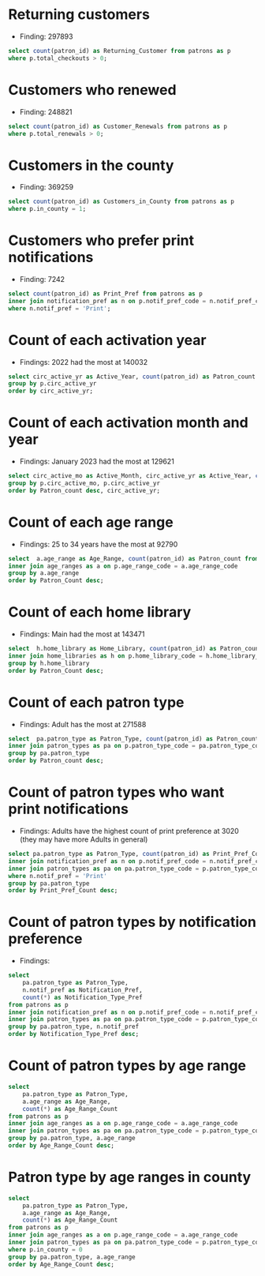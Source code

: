 # Returning customers
- Finding: 297893
```SQL
select count(patron_id) as Returning_Customer from patrons as p
where p.total_checkouts > 0;
```
# Customers who renewed
- Finding: 248821
```SQL
select count(patron_id) as Customer_Renewals from patrons as p
where p.total_renewals > 0;
```
# Customers in the county
- Finding: 369259
```SQL
select count(patron_id) as Customers_in_County from patrons as p
where p.in_county = 1;
```
# Customers who prefer print notifications
- Finding: 7242
```SQL
select count(patron_id) as Print_Pref from patrons as p
inner join notification_pref as n on p.notif_pref_code = n.notif_pref_code
where n.notif_pref = 'Print';
```
# Count of each activation year
- Findings: 2022 had the most at 140032
```SQL
select circ_active_yr as Active_Year, count(patron_id) as Patron_count from patrons as p
group by p.circ_active_yr
order by circ_active_yr;
```
# Count of each activation month and year
- Findings: January 2023 had the most at 129621
```SQL
select circ_active_mo as Active_Month, circ_active_yr as Active_Year, count(patron_id) as Patron_count from patrons as p
group by p.circ_active_mo, p.circ_active_yr
order by Patron_count desc, circ_active_yr;
```
# Count of each age range
- Findings: 25 to 34 years have the most at 92790
```SQL
select  a.age_range as Age_Range, count(patron_id) as Patron_count from patrons as p
inner join age_ranges as a on p.age_range_code = a.age_range_code
group by a.age_range
order by Patron_Count desc;
```
# Count of each home library
- Findings: Main had the most at 143471
```SQL
select  h.home_library as Home_Library, count(patron_id) as Patron_count from patrons as p
inner join home_libraries as h on p.home_library_code = h.home_library_code
group by h.home_library
order by Patron_Count desc;
```
# Count of each patron type
- Findings: Adult has the most at 271588
```SQL
select  pa.patron_type as Patron_Type, count(patron_id) as Patron_count from patrons as p
inner join patron_types as pa on p.patron_type_code = pa.patron_type_code
group by pa.patron_type
order by Patron_count desc;
```
# Count of patron types who want print notifications
- Findings: Adults have the highest count of print preference at 3020 (they may have more Adults in general)
```SQL
select pa.patron_type as Patron_Type, count(patron_id) as Print_Pref_Count from patrons as p
inner join notification_pref as n on p.notif_pref_code = n.notif_pref_code
inner join patron_types as pa on pa.patron_type_code = p.patron_type_code
where n.notif_pref = 'Print'
group by pa.patron_type
order by Print_Pref_Count desc;
```
# Count of patron types by notification preference
- Findings: 
```SQL
select 
	pa.patron_type as Patron_Type, 
    n.notif_pref as Notification_Pref,
    count(*) as Notification_Type_Pref
from patrons as p
inner join notification_pref as n on p.notif_pref_code = n.notif_pref_code
inner join patron_types as pa on pa.patron_type_code = p.patron_type_code
group by pa.patron_type, n.notif_pref
order by Notification_Type_Pref desc;
```
# Count of patron types by age range
```SQL
select 
	pa.patron_type as Patron_Type, 
    a.age_range as Age_Range,
    count(*) as Age_Range_Count
from patrons as p
inner join age_ranges as a on p.age_range_code = a.age_range_code
inner join patron_types as pa on pa.patron_type_code = p.patron_type_code
group by pa.patron_type, a.age_range
order by Age_Range_Count desc;
```
# Patron type by age ranges in county
```SQL
select 
	pa.patron_type as Patron_Type, 
    a.age_range as Age_Range,
    count(*) as Age_Range_Count
from patrons as p
inner join age_ranges as a on p.age_range_code = a.age_range_code
inner join patron_types as pa on pa.patron_type_code = p.patron_type_code
where p.in_county = 0
group by pa.patron_type, a.age_range
order by Age_Range_Count desc;
```

